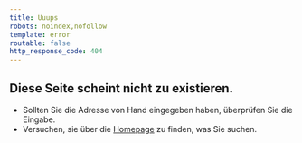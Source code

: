 ```yaml
---
title: Uuups
robots: noindex,nofollow
template: error
routable: false
http_response_code: 404
---
```


## Diese Seite scheint nicht zu existieren.

* Sollten Sie die Adresse von Hand eingegeben haben, überprüfen Sie die Eingabe.
* Versuchen, sie über die [Homepage](/) zu finden, was Sie suchen.